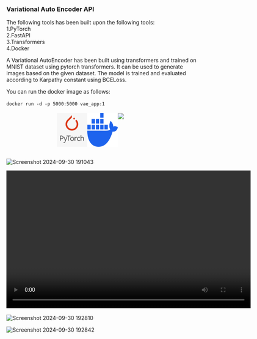 <html>
<head>

</head>

<h3><strong>Variational Auto Encoder API</strong></h3>
<body>
 
<p>The following tools has been built upon the following tools:<br>
1.PyTorch<br>
2.FastAPI<br>
3.Transformers<br>
4.Docker<br>
</p>

<p>A Variational AutoEncoder has been built using transformers
and trained on MNIST dataset using pytorch transformers. It can be used to generate images based on the given dataset.
The model is trained and evaluated according to Karpathy constant using BCELoss.
</p></body>

<p>You can run the docker image as follows:</p>
<code>docker run -d -p 5000:5000 vae_app:1</code><br><br>


<div style="display: flex; justify-content: center;">
  <img src="/logos/Screenshot from 2024-09-25 14-40-13.png" width="80" />
  <img src="/logos/docker-mark-blue.png" width="80" />
 <img src="https://github.com/user-attachments/assets/2cb401e8-521a-4cdc-b8ce-a2b2d7d632b2" width="80" />
</div><br>


![Screenshot 2024-09-30 191043](https://github.com/user-attachments/assets/47034dbc-4d52-4ae4-9147-fb87567b8a47)

<video width="640" height="360" controls autoplay loop  playsinline>
  <source src="./assets/Screencast from 09-27-2024 10:19:33 AM.webm" type="video/webm">
</video>
</html>

![Screenshot 2024-09-30 192810](https://github.com/user-attachments/assets/a0c02c11-15f9-4479-9f19-cd4fda83cd2d)


![Screenshot 2024-09-30 192842](https://github.com/user-attachments/assets/c96b2ec9-bf9a-4c84-aa00-4c1f8a076dff)
